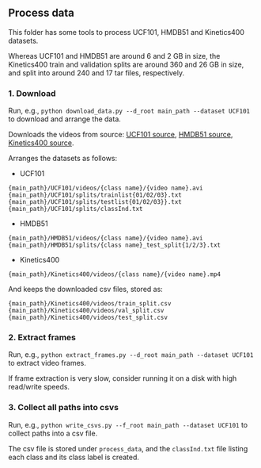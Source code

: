 ## Process data

This folder has some tools to process UCF101, HMDB51 and Kinetics400 datasets. 

Whereas UCF101 and HMDB51 are around 6 and 2 GB in size, the Kinetics400 train and 
validation splits are around 360 and 26 GB in size, and split into 
around 240 and 17 tar files, respectively.

### 1. Download

Run, e.g., `python download_data.py --d_root main_path --dataset UCF101` to download and arrange the data.

Downloads the videos from source: 
[UCF101 source](https://www.crcv.ucf.edu/data/UCF101.php), 
[HMDB51 source](http://serre-lab.clps.brown.edu/resource/hmdb-a-large-human-motion-database/#Downloads), 
[Kinetics400 source](https://s3.amazonaws.com/kinetics).

Arranges the datasets as follows: 

* UCF101
```
{main_path}/UCF101/videos/{class name}/{video name}.avi
{main_path}/UCF101/splits/trainlist{01/02/03}.txt
{main_path}/UCF101/splits/testlist{01/02/03}}.txt
{main_path}/UCF101/splits/classInd.txt
```

* HMDB51
```
{main_path}/HMDB51/videos/{class name}/{video name}.avi
{main_path}/HMDB51/splits/{class name}_test_split{1/2/3}.txt
```

* Kinetics400
```
{main_path}/Kinetics400/videos/{class name}/{video name}.mp4
```
And keeps the downloaded csv files, stored as:
```
{main_path}/Kinetics400/videos/train_split.csv
{main_path}/Kinetics400/videos/val_split.csv
{main_path}/Kinetics400/videos/test_split.csv
```

### 2. Extract frames

Run, e.g., `python extract_frames.py --d_root main_path --dataset UCF101` to extract video frames. 

If frame extraction is very slow, consider running it on a disk with high read/write speeds.

### 3. Collect all paths into csvs

Run, e.g., `python write_csvs.py --f_root main_path --dataset UCF101` to collect paths into a csv file.

The csv file is stored under `process_data`, and the `classInd.txt` file listing each class and its class label is created. 

